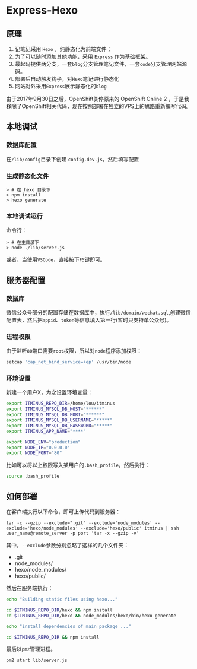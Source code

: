 # Express-Hexo

## 原理

1. 记笔记采用 `Hexo` ，纯静态化为前端文件；
2. 为了可以随时添加其他功能，采用 `Express` 作为基础框架。
3. 最起码提供两分支，一套`blog`分支管理笔记文件，一套`code`分支管理网站源码。
4. 部署后自动触发钩子，对`Hexo`笔记进行静态化
5. 网站对外采用`Express`展示静态化的`blog`

由于2017年9月30日之后，OpenShift关停原来的 OpenShift Online 2 ，于是我移除了OpenShift相关代码，现在按照部署在独立的VPS上的思路重新编写代码。


## 本地调试

### 数据库配置

在`/lib/config`目录下创建 `config.dev.js`，然后填写配置

### 生成静态化文件

```
> # 在 hexo 目录下 
> npm install
> hexo generate
```

### 本地调试运行

命令行：
```
> # 在主目录下
> node ./lib/server.js 
```
或者，当使用`VSCode`，直接按下`F5`键即可。


## 服务器配置

### 数据库

微信公众号部分的配置存储在数据库中，执行`/lib/domain/wechat.sql`,创建微信配置表，然后把`appid`、`token`等信息填入第一行(暂时只支持单公众号)。

### 进程权限

由于监听`80`端口需要`root`权限，所以对`node`程序添加权限：
```bash
setcap 'cap_net_bind_service=+ep' /usr/bin/node
```
### 环境设置

新建一个用户X，为之设置环境变量：

```bash
export ITMINUS_REPO_DIR=/home/lou/itminus
export ITMINUS_MYSQL_DB_HOST="******"
export ITMINUS_MYSQL_DB_PORT="******"
export ITMINUS_MYSQL_DB_USERNAME="*****"
export ITMINUS_MYSQL_DB_PASSWORD="*****"
export ITMINUS_APP_NAME="****"

export NODE_ENV="production"
export NODE_IP="0.0.0.0"
export NODE_PORT="80"
```

比如可以将以上权限写入某用户的`.bash_profile`，然后执行：
```bash
source .bash_profile
```

## 如何部署

在客户端执行以下命令，即可上传代码到服务器：
```
tar -c --gzip --exclude=".git" --exclude='node_modules' --exclude='hexo/node_modules' --exclude='hexo/public' itminus | ssh user_name@remote_server -p port 'tar -x --gzip -v'
```
其中，`--exclude`参数分别忽略了这样的几个文件夹：

* .git
* node_modules/
* hexo/node_modules/
* hexo/public/

然后在服务端执行：
```bash
echo "Building static files using hexo..."

cd $ITMINUS_REPO_DIR/hexo && npm install 
cd $ITMINUS_REPO_DIR/hexo && node_modules/hexo/bin/hexo generate

echo "install dependencies of main package ..."

cd $ITMINUS_REPO_DIR && npm install
```

最后以`pm2`管理进程。
```
pm2 start lib/server.js 
```
